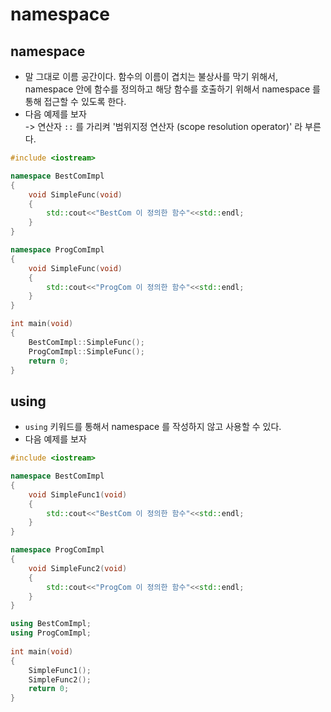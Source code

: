 # namespace

## namespace&#x20;

* 말 그대로 이름 공간이다. 함수의 이름이 겹치는 불상사를 막기 위해서, namespace 안에 함수를 정의하고 해당 함수를 호출하기 위해서 namespace 를 통해 접근할 수 있도록 한다.
* 다음 예제를 보자 \
  \-> 연산자 `::` 를 가리켜 '범위지정 연산자 (scope resolution operator)' 라 부른다.

```cpp
#include <iostream>

namespace BestComImpl
{
    void SimpleFunc(void)
    {
        std::cout<<"BestCom 이 정의한 함수"<<std::endl;
    }
}

namespace ProgComImpl
{
    void SimpleFunc(void)
    {
        std::cout<<"ProgCom 이 정의한 함수"<<std::endl;
    }
}

int main(void)
{
    BestComImpl::SimpleFunc();
    ProgComImpl::SimpleFunc();
    return 0;
}
```

## using

* `using` 키워드를 통해서 namespace 를 작성하지 않고 사용할 수 있다.&#x20;
* 다음 예제를 보자

```cpp
#include <iostream>

namespace BestComImpl
{
    void SimpleFunc1(void)
    {
        std::cout<<"BestCom 이 정의한 함수"<<std::endl;
    }
}

namespace ProgComImpl
{
    void SimpleFunc2(void)
    {
        std::cout<<"ProgCom 이 정의한 함수"<<std::endl;
    }
}

using BestComImpl;
using ProgComImpl;
    
int main(void)
{
    SimpleFunc1();
    SimpleFunc2();
    return 0;
}
```
